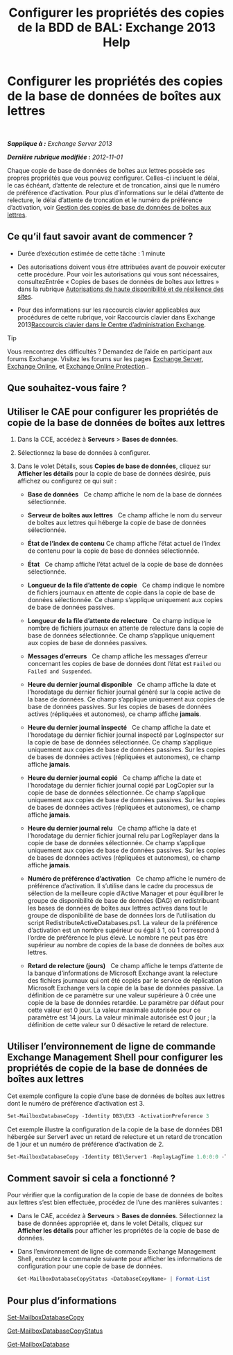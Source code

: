 ﻿---
title: 'Configurer les propriétés des copies de la BDD de BAL: Exchange 2013 Help'
TOCTitle: Configurer les propriétés des copies de la base de données de boîtes aux lettres
ms:assetid: cf186561-ab2c-45c0-90f5-8d3ecfabeeac
ms:mtpsurl: https://technet.microsoft.com/fr-fr/library/Dd351151(v=EXCHG.150)
ms:contentKeyID: 50479199
ms.date: 05/23/2018
mtps_version: v=EXCHG.150
ms.translationtype: MT
---

# Configurer les propriétés des copies de la base de données de boîtes aux lettres

 

_**Sapplique à :** Exchange Server 2013_

_**Dernière rubrique modifiée :** 2012-11-01_

Chaque copie de base de données de boîtes aux lettres possède ses propres propriétés que vous pouvez configurer. Celles-ci incluent le délai, le cas échéant, d’attente de relecture et de troncation, ainsi que le numéro de préférence d’activation. Pour plus d’informations sur le délai d’attente de relecture, le délai d’attente de troncation et le numéro de préférence d’activation, voir [Gestion des copies de base de données de boîtes aux lettres](managing-mailbox-database-copies-exchange-2013-help.md).

## Ce qu’il faut savoir avant de commencer ?

  - Durée d’exécution estimée de cette tâche : 1 minute

  - Des autorisations doivent vous être attribuées avant de pouvoir exécuter cette procédure. Pour voir les autorisations qui vous sont nécessaires, consultezEntrée « Copies de bases de données de boîtes aux lettres » dans la rubrique [Autorisations de haute disponibilité et de résilience des sites](high-availability-and-site-resilience-permissions-exchange-2013-help.md).

  - Pour des informations sur les raccourcis clavier applicables aux procédures de cette rubrique, voir Raccourcis clavier dans Exchange 2013[Raccourcis clavier dans le Centre d’administration Exchange](keyboard-shortcuts-in-the-exchange-admin-center-exchange-online-protection-help.md).

> [!TIP]
> Vous rencontrez des difficultés ? Demandez de l’aide en participant aux forums Exchange. Visitez les forums sur les pages <a href="https://go.microsoft.com/fwlink/p/?linkid=60612">Exchange Server</a>, <a href="https://go.microsoft.com/fwlink/p/?linkid=267542">Exchange Online</a>, et <a href="https://go.microsoft.com/fwlink/p/?linkid=285351">Exchange Online Protection</a>..


## Que souhaitez-vous faire ?

## Utiliser le CAE pour configurer les propriétés de copie de la base de données de boîtes aux lettres

1.  Dans la CCE, accédez à **Serveurs** \> **Bases de données**.

2.  Sélectionnez la base de données à configurer.

3.  Dans le volet Détails, sous **Copies de base de données**, cliquez sur **Afficher les détails** pour la copie de base de données désirée, puis affichez ou configurez ce qui suit :
    
      - **Base de données**   Ce champ affiche le nom de la base de données sélectionnée.
    
      - **Serveur de boîtes aux lettres**   Ce champ affiche le nom du serveur de boîtes aux lettres qui héberge la copie de base de données sélectionnée.
    
      - **État de l’index de contenu** Ce champ affiche l’état actuel de l’index de contenu pour la copie de base de données sélectionnée.
    
      - **État**   Ce champ affiche l’état actuel de la copie de base de données sélectionnée.
    
      - **Longueur de la file d’attente de copie**   Ce champ indique le nombre de fichiers journaux en attente de copie dans la copie de base de données sélectionnée. Ce champ s’applique uniquement aux copies de base de données passives.
    
      - **Longueur de la file d’attente de relecture**   Ce champ indique le nombre de fichiers journaux en attente de relecture dans la copie de base de données sélectionnée. Ce champ s’applique uniquement aux copies de base de données passives.
    
      - **Messages d’erreurs**   Ce champ affiche les messages d’erreur concernant les copies de base de données dont l’état est `Failed` ou `Failed and Suspended`.
    
      - **Heure du dernier journal disponible**   Ce champ affiche la date et l’horodatage du dernier fichier journal généré sur la copie active de la base de données. Ce champ s’applique uniquement aux copies de base de données passives. Sur les copies de bases de données actives (répliquées et autonomes), ce champ affiche **jamais**.
    
      - **Heure du dernier journal inspecté**   Ce champ affiche la date et l’horodatage du dernier fichier journal inspecté par LogInspector sur la copie de base de données sélectionnée. Ce champ s’applique uniquement aux copies de base de données passives. Sur les copies de bases de données actives (répliquées et autonomes), ce champ affiche **jamais**.
    
      - **Heure du dernier journal copié**   Ce champ affiche la date et l’horodatage du dernier fichier journal copié par LogCopier sur la copie de base de données sélectionnée. Ce champ s’applique uniquement aux copies de base de données passives. Sur les copies de bases de données actives (répliquées et autonomes), ce champ affiche **jamais**.
    
      - **Heure du dernier journal relu**   Ce champ affiche la date et l’horodatage du dernier fichier journal relu par LogReplayer dans la copie de base de données sélectionnée. Ce champ s’applique uniquement aux copies de base de données passives. Sur les copies de bases de données actives (répliquées et autonomes), ce champ affiche **jamais**.
    
      - **Numéro de préférence d’activation**   Ce champ affiche le numéro de préférence d’activation. Il s’utilise dans le cadre du processus de sélection de la meilleure copie d’Active Manager et pour équilibrer le groupe de disponibilité de base de données (DAG) en redistribuant les bases de données de boîtes aux lettres actives dans tout le groupe de disponibilité de base de données lors de l’utilisation du script RedistributeActiveDatabases.ps1. La valeur de la préférence d’activation est un nombre supérieur ou égal à 1, où 1 correspond à l’ordre de préférence le plus élevé. Le nombre ne peut pas être supérieur au nombre de copies de la base de données de boîtes aux lettres.
    
      - **Retard de relecture (jours)**   Ce champ affiche le temps d’attente de la banque d’informations de Microsoft Exchange avant la relecture des fichiers journaux qui ont été copiés par le service de réplication Microsoft Exchange vers la copie de la base de données passive. La définition de ce paramètre sur une valeur supérieure à 0 crée une copie de la base de données retardée. Le paramètre par défaut pour cette valeur est 0 jour. La valeur maximale autorisée pour ce paramètre est 14 jours. La valeur minimale autorisée est 0 jour ; la définition de cette valeur sur 0 désactive le retard de relecture.

## Utiliser l’environnement de ligne de commande Exchange Management Shell pour configurer les propriétés de copie de la base de données de boîtes aux lettres

Cet exemple configure la copie d’une base de données de boîtes aux lettres dont le numéro de préférence d’activation est 3.

```powershell
Set-MailboxDatabaseCopy -Identity DB3\EX3 -ActivationPreference 3
```

Cet exemple illustre la configuration de la copie de la base de données DB1 hébergée sur Server1 avec un retard de relecture et un retard de troncation de 1 jour et un numéro de préférence d’activation de 2.

```powershell
Set-MailboxDatabaseCopy -Identity DB1\Server1 -ReplayLagTime 1.0:0:0 -TruncationLagTime 1.0:0:0 -ActivationPreference 2
```

## Comment savoir si cela a fonctionné ?

Pour vérifier que la configuration de la copie de base de données de boîtes aux lettres s’est bien effectuée, procédez de l’une des manières suivantes :

  - Dans le CAE, accédez à **Serveurs** \> **Bases de données**. Sélectionnez la base de données appropriée et, dans le volet Détails, cliquez sur **Afficher les détails** pour afficher les propriétés de la copie de base de données.

  - Dans l’environnement de ligne de commande Exchange Management Shell, exécutez la commande suivante pour afficher les informations de configuration pour une copie de base de données.
    
    ```powershell
    Get-MailboxDatabaseCopyStatus <DatabaseCopyName> | Format-List
    ```

## Pour plus d’informations

[Set-MailboxDatabaseCopy](https://technet.microsoft.com/fr-fr/library/dd298104\(v=exchg.150\))

[Get-MailboxDatabaseCopyStatus](https://technet.microsoft.com/fr-fr/library/dd298044\(v=exchg.150\))

[Get-MailboxDatabase](https://technet.microsoft.com/fr-fr/library/bb124924\(v=exchg.150\))

